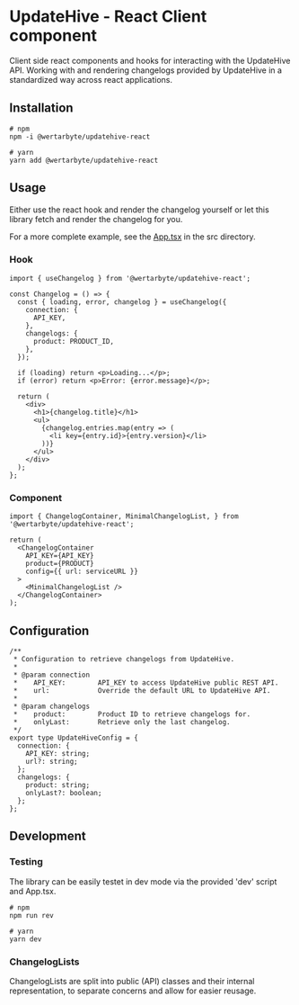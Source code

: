 # UpdateHive - React Client component

Client side react components and hooks for interacting with the UpdateHive API. Working with and rendering changelogs
provided by UpdateHive in a standardized way across react applications.

## Installation

```
# npm
npm -i @wertarbyte/updatehive-react

# yarn
yarn add @wertarbyte/updatehive-react
```

## Usage

Either use the react hook and render the changelog yourself or let this library fetch and render the changelog for you.

For a more complete example, see the [App.tsx](https://github.com/TeamWertarbyte/updatehive-react/blob/master/src/App.tsx) in the src directory.

### Hook

```tsx
import { useChangelog } from '@wertarbyte/updatehive-react';

const Changelog = () => {
  const { loading, error, changelog } = useChangelog({
    connection: {
      API_KEY,
    },
    changelogs: {
      product: PRODUCT_ID,
    },
  });

  if (loading) return <p>Loading...</p>;
  if (error) return <p>Error: {error.message}</p>;

  return (
    <div>
      <h1>{changelog.title}</h1>
      <ul>
        {changelog.entries.map(entry => (
          <li key={entry.id}>{entry.version}</li>
        ))}
      </ul>
    </div>
  );
};
```

### Component

```tsx
import { ChangelogContainer, MinimalChangelogList, } from '@wertarbyte/updatehive-react';

return (
  <ChangelogContainer
    API_KEY={API_KEY}
    product={PRODUCT}
    config={{ url: serviceURL }}
  >
    <MinimalChangelogList />
  </ChangelogContainer>
);
```

## Configuration

```tsx
/**
 * Configuration to retrieve changelogs from UpdateHive.
 *
 * @param connection
 *    API_KEY:        API_KEY to access UpdateHive public REST API.
 *    url:            Override the default URL to UpdateHive API.
 *
 * @param changelogs
 *    product:        Product ID to retrieve changelogs for.
 *    onlyLast:       Retrieve only the last changelog.
 */
export type UpdateHiveConfig = {
  connection: {
    API_KEY: string;
    url?: string;
  };
  changelogs: {
    product: string;
    onlyLast?: boolean;
  };
};
```

## Development

### Testing

The library can be easily testet in dev mode via the provided 'dev' script and App.tsx.

```
# npm
npm run rev

# yarn
yarn dev
```

### ChangelogLists 
ChangelogLists are split into public (API) classes and their internal representation, to
separate concerns and allow for easier reusage.